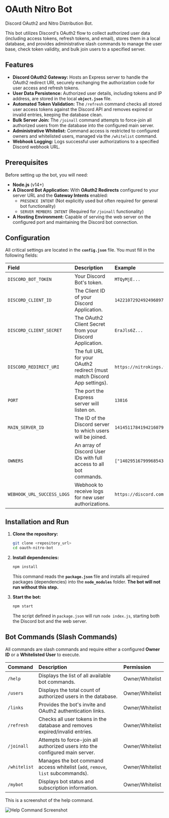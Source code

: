 # OAuth Nitro Bot

Discord OAuth2 and Nitro Distribution Bot.

This bot utilizes Discord's OAuth2 flow to collect authorized user data (including access tokens, refresh tokens, and email), stores them in a local database, and provides administrative slash commands to manage the user base, check token validity, and bulk join users to a specified server.

## Features

* **Discord OAuth2 Gateway:** Hosts an Express server to handle the OAuth2 redirect URI, securely exchanging the authorization code for user access and refresh tokens.
* **User Data Persistence:** Authorized user details, including tokens and IP address, are stored in the local **`object.json`** file.
* **Automated Token Validation:** The `/refresh` command checks all stored user access tokens against the Discord API and removes expired or invalid entries, keeping the database clean.
* **Bulk Server Join:** The `/joinall` command attempts to force-join all authorized users from the database into the configured main server.
* **Administrative Whitelist:** Command access is restricted to configured owners and whitelisted users, managed via the `/whitelist` command.
* **Webhook Logging:** Logs successful user authorizations to a specified Discord webhook URL.

## Prerequisites

Before setting up the bot, you will need:

* **Node.js** (v14+)
* **A Discord Bot Application:** With **OAuth2 Redirects** configured to your server URL and the **Gateway Intents** enabled:
    * `PRESENCE INTENT` (Not explicitly used but often required for general bot functionality)
    * `SERVER MEMBERS INTENT` (Required for `/joinall` functionality)
* **A Hosting Environment:** Capable of serving the web server on the configured port and maintaining the Discord bot connection.

## Configuration

All critical settings are located in the **`config.json`** file. You must fill in the following fields:

| Field | Description | Example |
| :--- | :--- | :--- |
| `DISCORD_BOT_TOKEN` | Your Discord Bot's token. | `MTQyMjE...` |
| `DISCORD_CLIENT_ID` | The Client ID of your Discord Application. | `1422107292492496897` |
| `DISCORD_CLIENT_SECRET` | The OAuth2 Client Secret from your Discord Application. | `EraJls6Z...` |
| `DISCORD_REDIRECT_URI` | The full URL for your OAuth2 redirect (must match Discord App settings). | `https://nitrokings.wispbyte.cc/` |
| `PORT` | The port the Express server will listen on. | `13816` |
| `MAIN_SERVER_ID` | The ID of the Discord server to which users will be joined. | `1414511784194216079` |
| `OWNERS` | An array of Discord User IDs with full access to all bot commands. | `["1402951679996854344"]` |
| `WEBHOOK_URL_SUCCESS_LOGS` | Webhook to receive logs for new user authorizations. | `https://discord.com/...` |

## Installation and Run

1.  **Clone the repository:**
    ```bash
    git clone <repository_url>
    cd oauth-nitro-bot
    ```

2.  **Install dependencies:**
    ```bash
    npm install
    ```
    This command reads the **`package.json`** file and installs all required packages (dependencies) into the **`node_modules`** folder. **The bot will not run without this step.**

3.  **Start the bot:**
    ```bash
    npm start
    ```
    The script defined in `package.json` will run `node index.js`, starting both the Discord bot and the web server.

## Bot Commands (Slash Commands)

All commands are slash commands and require either a configured **Owner ID** or a **Whitelisted User** to execute.

| Command | Description | Permission |
| :--- | :--- | :--- |
| `/help` | Displays the list of all available bot commands. | Owner/Whitelist |
| `/users` | Displays the total count of authorized users in the database. | Owner/Whitelist |
| `/links` | Provides the bot's invite and OAuth2 authentication links. | Owner/Whitelist |
| `/refresh` | Checks all user tokens in the database and removes expired/invalid entries. | Owner/Whitelist |
| `/joinall` | Attempts to force-join all authorized users into the configured main server. | Owner/Whitelist |
| `/whitelist` | Manages the bot command access whitelist (`add`, `remove`, `list` subcommands). | Owner/Whitelist |
| `/mybot` | Displays bot status and subscription information. | Owner/Whitelist |
This is a screenshot of the help command.


![Help Command Screenshot](https://ibb.co/LzKcgS8N)